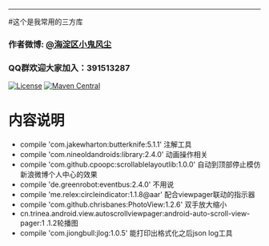 
-------------
#这个是我常用的三方库
### 作者微博: [@海淀区小鬼风尘](http://weibo.com/2675061813/profile?topnav=1&wvr=6)
###  QQ群欢迎大家加入：391513287


[![License](https://img.shields.io/badge/license-Apache%202-green.svg)](https://www.apache.org/licenses/LICENSE-2.0)
[![Maven Central](https://img.shields.io/bintray/v/gcssloop/maven/sutil.svg)](https://bintray.com/gcssloop/maven/sutil/view)


# 内容说明
- compile 'com.jakewharton:butterknife:5.1.1'  注解工具
- compile 'com.nineoldandroids:library:2.4.0' 动画操作相关
- compile 'com.github.cpoopc:scrollablelayoutlib:1.0.0' 自动到顶部停止模仿新浪微博个人中心的效果
- compile 'de.greenrobot:eventbus:2.4.0'  不用说
- compile 'me.relex:circleindicator:1.1.8@aar' 配合viewpager联动的指示器
- compile 'com.github.chrisbanes:PhotoView:1.2.6'   双手放大缩小
- cn.trinea.android.view.autoscrollviewpager:android-auto-scroll-view-pager:1
.1.2轮播图
-   compile 'com.jiongbull:jlog:1.0.5'   能打印出格式化之后json log工具

